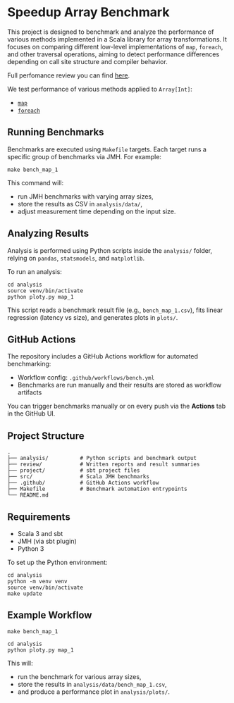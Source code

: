 # Speedup Array Benchmark

This project is designed to benchmark and analyze the performance of various methods implemented in a Scala library for array transformations. It focuses on comparing different low-level implementations of `map`, `foreach`, and other traversal operations, aiming to detect performance differences depending on call site structure and compiler behavior.

Full perfomance review you can find [here](review/array_map_foreach/README.md).

We test performance of various methods applied to `Array[Int]`:
- [`map`](https://github.com/2Pit/scala-benchmarks/blob/main/src/main/scala/benchmarks/Impl.scala#L7-L36)
- [`foreach`](https://github.com/2Pit/scala-benchmarks/blob/main/src/main/scala/benchmarks/Impl.scala#L38-L61)

## Running Benchmarks

Benchmarks are executed using `Makefile` targets. Each target runs a specific group of benchmarks via JMH. For example:

```
make bench_map_1
```

This command will:

- run JMH benchmarks with varying array sizes,
- store the results as CSV in `analysis/data/`,
- adjust measurement time depending on the input size.

## Analyzing Results

Analysis is performed using Python scripts inside the `analysis/` folder, relying on `pandas`, `statsmodels`, and `matplotlib`.

To run an analysis:

```
cd analysis
source venv/bin/activate
python ploty.py map_1
```

This script reads a benchmark result file (e.g., `bench_map_1.csv`), fits linear regression (latency vs size), and generates plots in `plots/`.

## GitHub Actions

The repository includes a GitHub Actions workflow for automated benchmarking:

- Workflow config: `.github/workflows/bench.yml`
- Benchmarks are run manually and their results are stored as workflow artifacts

You can trigger benchmarks manually or on every push via the **Actions** tab in the GitHub UI.

## Project Structure

```
.
├── analysis/          # Python scripts and benchmark output
├── review/            # Written reports and result summaries
├── project/           # sbt project files
├── src/               # Scala JMH benchmarks
├── .github/           # GitHub Actions workflow
├── Makefile           # Benchmark automation entrypoints
└── README.md
```

## Requirements

- Scala 3 and sbt
- JMH (via sbt plugin)
- Python 3

To set up the Python environment:

```
cd analysis
python -m venv venv
source venv/bin/activate
make update
```

## Example Workflow

```
make bench_map_1

cd analysis
python ploty.py map_1
```

This will:
- run the benchmark for various array sizes,
- store the results in `analysis/data/bench_map_1.csv`,
- and produce a performance plot in `analysis/plots/`.
